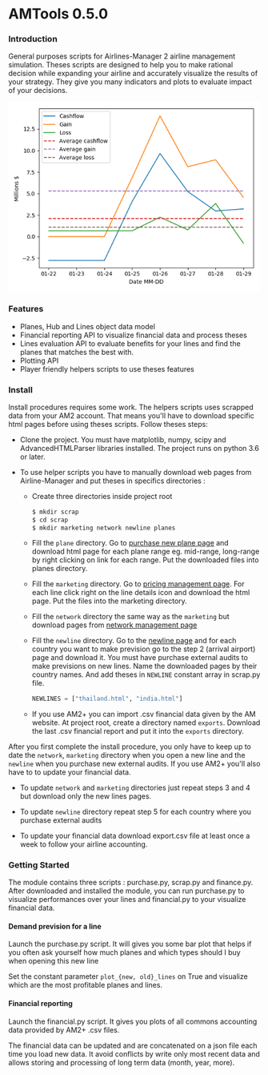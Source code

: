 # AMTools 0.5.0

### Introduction 
General purposes scripts for Airlines-Manager 2 airline management simulation. Theses scripts are designed to help you
to make rational decision while expanding your airline and accurately visualize the results of your strategy.
 They give you many indicators and plots to evaluate impact
of your decisions.

![Cashflow](img/cashflow.png)


### Features

- Planes, Hub and Lines object data model
- Financial reporting API to visualize financial data and process theses
- Lines evaluation API to evaluate benefits for your lines and find the planes that matches the best with.
- Plotting API
- Player friendly helpers scripts to use theses features

### Install

Install procedures requires some work. The helpers scripts uses scrapped data from your AM2 account. That means you'll
have to download specific html pages before using theses scripts.
Follow theses steps:

-   Clone the project. You must have matplotlib, numpy, scipy and AdvancedHTMLParser libraries installed.
    The project runs on python 3.6 or later.

-   To use helper scripts you have to manually download web pages from Airline-Manager and put theses in specifics directories :

    -   Create three directories inside project root
        ```commandline
        $ mkdir scrap
        $ cd scrap
        $ mkdir marketing network newline planes
        ```
    -   Fill the `plane` directory. Go to [purchase new plane page](https://www.airlines-manager.com/aircraft/buy/new) and download html page for 
        each plane range eg. mid-range, long-range by right clicking on link for each range. Put the downloaded files into
        planes directory.
        
    -   Fill the `marketing` directory. Go to  [pricing management page](https://www.airlines-manager.com/marketing/pricing/).
        For each line click right on the line details icon and download the html page. Put the files into the marketing directory.
        
    -   Fill the `network` directory the same way as the `marketing` but download pages from [network management page](https://www.airlines-manager.com/network/)
    
    -   Fill the `newline` directory. Go to the [newline page](https://www.airlines-manager.com/network/newline) and for each
        country you want to make prevision go to the step 2 (arrival airport) page and download it. You must have purchase external audits to
        make previsions on new lines. Name the downloaded pages by their country names. And add theses in `NEWLINE` constant array
        in scrap.py file.
        ```python
        NEWLINES = ["thailand.html", "india.html"]
        ```
    -   If you use AM2+ you can import .csv financial data given by the AM website. At project root, create a directory
        named `exports`. Download the last .csv financial report and put it into the `exports` directory.
        
After you first complete the install procedure, you only have to keep up to date the `network`, `marketing` directory
 when you open a new line and the `newline` when you purchase new external audits. If you use AM2+ you'll also have to
 to update your financial data.
 
- To update `network` and `marketing` directories just repeat steps 3 and 4 but download only the new lines pages.

- To update `newline` directory repeat step 5 for each country where you purchase external audits

- To update your financial data download export.csv file at least once a week to follow your airline accounting.

### Getting Started

The module contains three scripts : purchase.py, scrap.py and finance.py. After downloaded and installed the module, you can
run purchase.py to visualize performances over your lines and financial.py to your visualize financial data.

#### Demand prevision for a line

Launch the purchase.py script. It will gives you some bar plot that helps if you often ask yourself 
how much planes and which types should I buy when opening this new line

Set the constant parameter `plot_{new, old}_lines` on True and visualize which are the most profitable planes and lines.

#### Financial reporting

Launch the financial.py script. It gives you plots of all commons accounting data provided by AM2+ .csv files.

The financial data can be updated and are concatenated on a json file each time you load new data. It avoid conflicts
by write only most recent data and allows storing and processing of long term data (month, year, more). 


